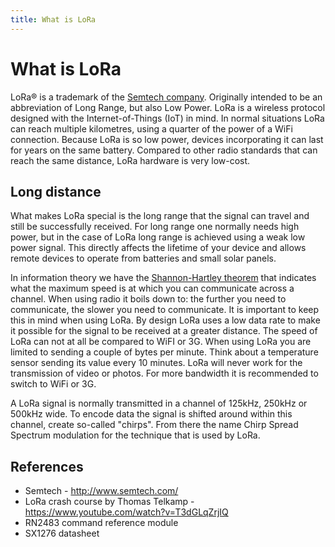 ```yaml
---
title: What is LoRa
---
```


# What is LoRa

LoRa&reg; is a trademark of the [Semtech company](http://www.semtech.com/wireless-rf/lora.html). Originally intended to be an abbreviation of Long Range, but also Low Power. LoRa is a wireless protocol designed with the Internet-of-Things (IoT) in mind. In normal situations LoRa can reach multiple kilometres, using a quarter of the power of a WiFi connection. Because LoRa is so low power, devices incorporating it can last for years on the same battery. Compared to other radio standards that can reach the same distance, LoRa hardware is very low-cost.

## Long distance

What makes LoRa special is the long range that the signal can travel and still be successfully received. For long range one normally needs high power, but in the case of LoRa long range is achieved using a weak low power signal. This directly affects the lifetime of your device and allows remote devices to operate from batteries and small solar panels.

In information theory we have the [Shannon-Hartley theorem](https://en.wikipedia.org/wiki/Shannon%E2%80%93Hartley_theorem) that indicates what the maximum speed is at which you can communicate across a channel. When using radio it boils down to: the further you need to communicate, the slower you need to communicate. It is important to keep this in mind when using LoRa. By design LoRa uses a low data rate to make it possible for the signal to be received at a greater distance. The speed of LoRa can not at all be compared to WiFI or 3G. When using LoRa you are limited to sending a couple of bytes per minute. Think about a temperature sensor sending its value every 10 minutes. LoRa will never work for the transmission of video or photos. For more bandwidth it is recommended to switch to WiFi or 3G.

A LoRa signal is normally transmitted in a channel of 125kHz, 250kHz or 500kHz wide. To encode data the signal is shifted around within this channel, create so-called "chirps". From there the name Chirp Spread Spectrum modulation for the technique that is used by LoRa.

## References
* Semtech - http://www.semtech.com/
* LoRa crash course by Thomas Telkamp - https://www.youtube.com/watch?v=T3dGLqZrjIQ
* RN2483 command reference module
* SX1276 datasheet